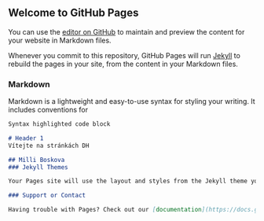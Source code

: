 ## Welcome to GitHub Pages

You can use the [editor on GitHub](https://github.com/Milllinka/dh/edit/gh-pages/index.md) to maintain and preview the content for your website in Markdown files.

Whenever you commit to this repository, GitHub Pages will run [Jekyll](https://jekyllrb.com/) to rebuild the pages in your site, from the content in your Markdown files.

### Markdown

Markdown is a lightweight and easy-to-use syntax for styling your writing. It includes conventions for

```markdown
Syntax highlighted code block

# Header 1
Vítejte na stránkách DH 

## Milli Boskova
### Jekyll Themes

Your Pages site will use the layout and styles from the Jekyll theme you have selected in your [repository settings](https://github.com/Milllinka/dh/settings). The name of this theme is saved in the Jekyll `_config.yml` configuration file.

### Support or Contact

Having trouble with Pages? Check out our [documentation](https://docs.github.com/categories/github-pages-basics/) or [contact support](https://support.github.com/contact) and we’ll help you sort it out.
